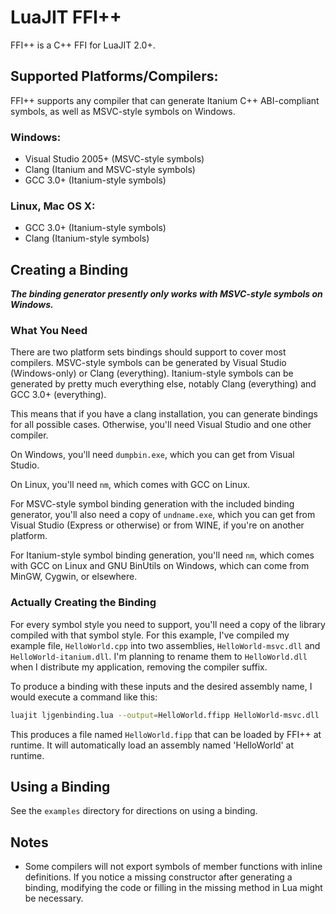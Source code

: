 # LuaJIT FFI++
FFI++ is a C++ FFI for LuaJIT 2.0+.

## Supported Platforms/Compilers:
FFI++ supports any compiler that can generate Itanium C++ ABI-compliant symbols, as well as MSVC-style symbols on Windows.

### Windows:
- Visual Studio 2005+ (MSVC-style symbols)
- Clang (Itanium and MSVC-style symbols)
- GCC 3.0+ (Itanium-style symbols)

### Linux, Mac OS X:
- GCC 3.0+ (Itanium-style symbols)
- Clang (Itanium-style symbols)

## Creating a Binding
***The binding generator presently only works with MSVC-style symbols on Windows.***

### What You Need
There are two platform sets bindings should support to cover most compilers. MSVC-style symbols can be generated by Visual Studio (Windows-only) or Clang (everything). Itanium-style symbols can be generated by pretty much everything else, notably Clang (everything) and GCC 3.0+ (everything).

This means that if you have a clang installation, you can generate bindings for all possible cases. Otherwise, you'll need Visual Studio and one other compiler.

On Windows, you'll need `dumpbin.exe`, which you can get from Visual Studio.

On Linux, you'll need `nm`, which comes with GCC on Linux.

For MSVC-style symbol binding generation with the included binding generator, you'll also need a copy of `undname.exe`, which you can get from Visual Studio (Express or otherwise) or from WINE, if you're on another platform.

For Itanium-style symbol binding generation, you'll need `nm`, which comes with GCC on Linux and GNU BinUtils on Windows, which can come from MinGW, Cygwin, or elsewhere.

### Actually Creating the Binding
For every symbol style you need to support, you'll need a copy of the library compiled with that symbol style. For this example, I've compiled my example file, `HelloWorld.cpp` into two assemblies, `HelloWorld-msvc.dll` and `HelloWorld-itanium.dll`. I'm planning to rename them to `HelloWorld.dll` when I distribute my application, removing the compiler suffix.

To produce a binding with these inputs and the desired assembly name, I would execute a command like this:

```bash
luajit ljgenbinding.lua --output=HelloWorld.ffipp HelloWorld-msvc.dll
```

This produces a file named `HelloWorld.fipp` that can be loaded by FFI++ at runtime. It will automatically load an assembly named 'HelloWorld' at runtime.

## Using a Binding
See the `examples` directory for directions on using a binding.

## Notes
- Some compilers will not export symbols of member functions with inline definitions. If you notice a missing constructor after generating a binding, modifying the code or filling in the missing method in Lua might be necessary.